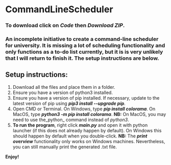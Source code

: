 # CommandLineScheduler
### To download click on _Code_ then _Download ZIP_.
### An incomplete initiative to create a command-line scheduler for university. It is missing a lot of scheduling functionality and only functions as a to-do list currently, but it is is very unlikely that I will return to finish it. The setup instructions are below.

## Setup instructions:
1. Download all the files and place them in a folder.
2. Ensure you have a version of python3 installed.
3. Ensure you have a version of pip installed. If necessary, update to the latest version of pip using **_pip3 install --upgrade pip_**.
4. Open CMD or Terminal. On Windows, type _**pip install colorama**_. On MacOS, type _**python3 -m pip install colorama**_.
**NB:** On MacOS, you may need to use the_python_ command instead of _python3_.
5. **To run the program**, right click _**main.py**_ and open it with python launcher (if this does not already happen by default). On Windows this should happen by default when you double-click.
**NB:** The **_print overview_** functionality only works on Windows machines. Nevertheless, you can still manually print the generated .txt file.

**Enjoy!**

